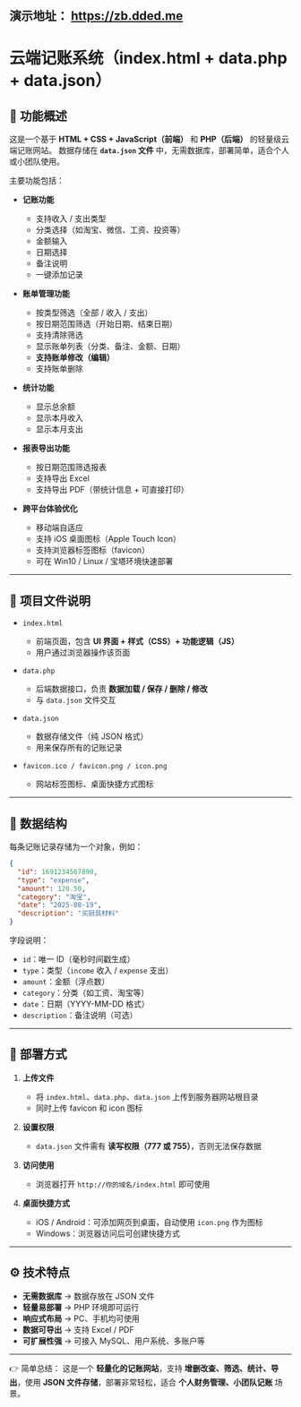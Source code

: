 演示地址：
https://zb.dded.me
--------------------------------------------------------------------------------------------------------
# 云端记账系统（index.html + data.php + data.json）

## 📌 功能概述

这是一个基于 **HTML + CSS + JavaScript（前端）** 和 **PHP（后端）** 的轻量级云端记账网站。
数据存储在 **`data.json` 文件** 中，无需数据库，部署简单，适合个人或小团队使用。

主要功能包括：

* **记账功能**

  * 支持收入 / 支出类型
  * 分类选择（如淘宝、微信、工资、投资等）
  * 金额输入
  * 日期选择
  * 备注说明
  * 一键添加记录

* **账单管理功能**

  * 按类型筛选（全部 / 收入 / 支出）
  * 按日期范围筛选（开始日期、结束日期）
  * 支持清除筛选
  * 显示账单列表（分类、备注、金额、日期）
  * **支持账单修改（编辑）**
  * 支持账单删除

* **统计功能**

  * 显示总余额
  * 显示本月收入
  * 显示本月支出

* **报表导出功能**

  * 按日期范围筛选报表
  * 支持导出 Excel
  * 支持导出 PDF（带统计信息 + 可直接打印）

* **跨平台体验优化**

  * 移动端自适应
  * 支持 iOS 桌面图标（Apple Touch Icon）
  * 支持浏览器标签图标（favicon）
  * 可在 Win10 / Linux / 宝塔环境快速部署

---

## 📂 项目文件说明

* `index.html`

  * 前端页面，包含 **UI 界面 + 样式（CSS）+ 功能逻辑（JS）**
  * 用户通过浏览器操作该页面

* `data.php`

  * 后端数据接口，负责 **数据加载 / 保存 / 删除 / 修改**
  * 与 `data.json` 文件交互

* `data.json`

  * 数据存储文件（纯 JSON 格式）
  * 用来保存所有的记账记录

* `favicon.ico / favicon.png / icon.png`

  * 网站标签图标、桌面快捷方式图标

---

## 🔄 数据结构

每条记账记录存储为一个对象，例如：

```json
{
  "id": 1691234567890,
  "type": "expense", 
  "amount": 120.50,
  "category": "淘宝",
  "date": "2025-08-19",
  "description": "买厨具材料"
}
```

字段说明：

* `id`：唯一 ID（毫秒时间戳生成）
* `type`：类型（`income` 收入 / `expense` 支出）
* `amount`：金额（浮点数）
* `category`：分类（如工资、淘宝等）
* `date`：日期（YYYY-MM-DD 格式）
* `description`：备注说明（可选）

---

## 🚀 部署方式

1. **上传文件**

   * 将 `index.html`、`data.php`、`data.json` 上传到服务器网站根目录
   * 同时上传 favicon 和 icon 图标

2. **设置权限**

   * `data.json` 文件需有 **读写权限（777 或 755）**，否则无法保存数据

3. **访问使用**

   * 浏览器打开 `http://你的域名/index.html` 即可使用

4. **桌面快捷方式**

   * iOS / Android：可添加网页到桌面，自动使用 `icon.png` 作为图标
   * Windows：浏览器访问后可创建快捷方式

---

## ⚙️ 技术特点

* **无需数据库** → 数据存放在 JSON 文件
* **轻量易部署** → PHP 环境即可运行
* **响应式布局** → PC、手机均可使用
* **数据可导出** → 支持 Excel / PDF
* **可扩展性强** → 可接入 MySQL、用户系统、多账户等

---

👉 简单总结：
这是一个 **轻量化的记账网站**，支持 **增删改查、筛选、统计、导出**，使用 **JSON 文件存储**，部署非常轻松，适合 **个人财务管理、小团队记账** 场景。


